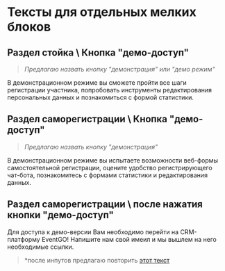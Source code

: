 # Тексты для отдельных мелких блоков
## Раздел стойка \ Кнопка "демо-доступ" 
>*Предлагаю назвать кнопку "демонстрация" или "демо режим"*

В демонстрационном режиме вы сможете пройти все шаги регистрации участника, попробовать инструменты редактирования персональных данных и познакомиться с формой статистики.

## Раздел саморегистрации \ Кнопка "демо-доступ" 
>*Предлагаю назвать кнопку "демонстрация"*

В демонстрационном режиме вы испытаете возможности веб-формы самостоятельной регистрации, оцените удобство регистрирующего чат-бота, познакомитесь с формами статистики и редактирования данных.

## Раздел саморегистрации \ после нажатия кнопки "демо-доступ"
Для доступа к демо-версии Вам необходимо перейти на CRM-платформу EventGO!
Напишите нам свой имеил и мы вышлем на него необходимые ссылки. 
>*после инпутов предлагаю повторить  [этот текст](##Раздел-саморегистрации-\-Кнопка "демо-доступ")



